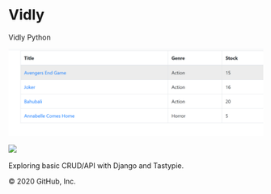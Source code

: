 # Vidly
Vidly Python

![image](https://github.com/sravanidodla/Vidly-/blob/master/images/ewd.PNG)

<img src="C:\Users\srava\OneDrive\Pictures\ewd.PNG">

Exploring basic CRUD/API with Django and Tastypie.

© 2020 GitHub, Inc.
